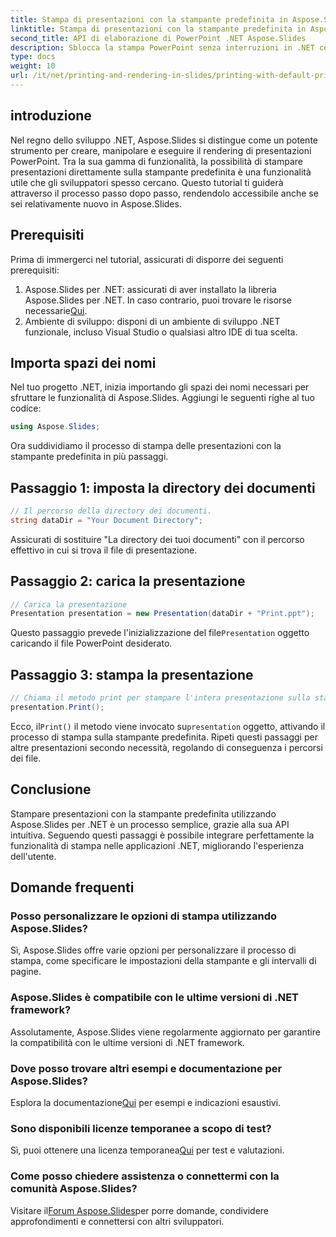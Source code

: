 ```yaml
---
title: Stampa di presentazioni con la stampante predefinita in Aspose.Slides
linktitle: Stampa di presentazioni con la stampante predefinita in Aspose.Slides
second_title: API di elaborazione di PowerPoint .NET Aspose.Slides
description: Sblocca la stampa PowerPoint senza interruzioni in .NET con Aspose.Slides. Segui la nostra guida passo passo per una facile integrazione. Migliora subito le funzionalità della tua applicazione!
type: docs
weight: 10
url: /it/net/printing-and-rendering-in-slides/printing-with-default-printer/
---
```

## introduzione
Nel regno dello sviluppo .NET, Aspose.Slides si distingue come un potente strumento per creare, manipolare e eseguire il rendering di presentazioni PowerPoint. Tra la sua gamma di funzionalità, la possibilità di stampare presentazioni direttamente sulla stampante predefinita è una funzionalità utile che gli sviluppatori spesso cercano. Questo tutorial ti guiderà attraverso il processo passo dopo passo, rendendolo accessibile anche se sei relativamente nuovo in Aspose.Slides.
## Prerequisiti
Prima di immergerci nel tutorial, assicurati di disporre dei seguenti prerequisiti:
1.  Aspose.Slides per .NET: assicurati di aver installato la libreria Aspose.Slides per .NET. In caso contrario, puoi trovare le risorse necessarie[Qui](https://releases.aspose.com/slides/net/).
2. Ambiente di sviluppo: disponi di un ambiente di sviluppo .NET funzionale, incluso Visual Studio o qualsiasi altro IDE di tua scelta.
## Importa spazi dei nomi
Nel tuo progetto .NET, inizia importando gli spazi dei nomi necessari per sfruttare le funzionalità di Aspose.Slides. Aggiungi le seguenti righe al tuo codice:
```csharp
using Aspose.Slides;
```
Ora suddividiamo il processo di stampa delle presentazioni con la stampante predefinita in più passaggi.
## Passaggio 1: imposta la directory dei documenti
```csharp
// Il percorso della directory dei documenti.
string dataDir = "Your Document Directory";
```
Assicurati di sostituire "La directory dei tuoi documenti" con il percorso effettivo in cui si trova il file di presentazione.
## Passaggio 2: carica la presentazione
```csharp
// Carica la presentazione
Presentation presentation = new Presentation(dataDir + "Print.ppt");
```
 Questo passaggio prevede l'inizializzazione del file`Presentation` oggetto caricando il file PowerPoint desiderato.
## Passaggio 3: stampa la presentazione
```csharp
// Chiama il metodo print per stampare l'intera presentazione sulla stampante predefinita
presentation.Print();
```
 Ecco, il`Print()` il metodo viene invocato su`presentation` oggetto, attivando il processo di stampa sulla stampante predefinita.
Ripeti questi passaggi per altre presentazioni secondo necessità, regolando di conseguenza i percorsi dei file.
## Conclusione
Stampare presentazioni con la stampante predefinita utilizzando Aspose.Slides per .NET è un processo semplice, grazie alla sua API intuitiva. Seguendo questi passaggi è possibile integrare perfettamente la funzionalità di stampa nelle applicazioni .NET, migliorando l'esperienza dell'utente.
## Domande frequenti
### Posso personalizzare le opzioni di stampa utilizzando Aspose.Slides?
Sì, Aspose.Slides offre varie opzioni per personalizzare il processo di stampa, come specificare le impostazioni della stampante e gli intervalli di pagine.
### Aspose.Slides è compatibile con le ultime versioni di .NET framework?
Assolutamente, Aspose.Slides viene regolarmente aggiornato per garantire la compatibilità con le ultime versioni di .NET framework.
### Dove posso trovare altri esempi e documentazione per Aspose.Slides?
 Esplora la documentazione[Qui](https://reference.aspose.com/slides/net/) per esempi e indicazioni esaustivi.
### Sono disponibili licenze temporanee a scopo di test?
 Sì, puoi ottenere una licenza temporanea[Qui](https://purchase.aspose.com/temporary-license/) per test e valutazioni.
### Come posso chiedere assistenza o connettermi con la comunità Aspose.Slides?
 Visitare il[Forum Aspose.Slides](https://forum.aspose.com/c/slides/11)per porre domande, condividere approfondimenti e connettersi con altri sviluppatori.